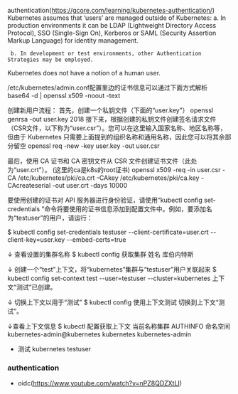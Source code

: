 authentication(https://gcore.com/learning/kubernetes-authentication/)
Kubernetes assumes that ‘users’ are managed outside of Kubernetes:
     a. In production environments it can be LDAP (Lightweight Directory Access Protocol), SSO (Single-Sign On), Kerberos or SAML (Security Assertion Markup Language) for identity management.

     b. In development or test environments, other Authentication Strategies may be employed.

Kubernetes does not have a notion of a human user.

/etc/kubernetes/admin.conf配置里边的证书信息可以通过下面方式解析
base64 -d | openssl x509 -noout -text

创建新用户流程：
首先，创建一个私钥文件（下面的“user.key”）
openssl genrsa -out user.key 2018
接下来，根据创建的私钥文件创建签名请求文件（CSR文件，以下称为“user.csr”）。您可以在这里输入国家名称、地区名称等，但由于 Kubernetes 只需要上面提到的组织名称和通用名称，因此您可以将其余部分留空
openssl req -new -key user.key -out user.csr

最后，使用 CA 证书和 CA 密钥文件从 CSR 文件创建证书文件（此处为“user.crt”）。
(这里的ca是k8s的root证书)
openssl x509 -req -in user.csr -CA /etc/kubernetes/pki/ca.crt -CAkey /etc/kubernetes/pki/ca.key -CAcreateserial
 -out user.crt -days 10000

要使用创建的证书对 API 服务器进行身份验证，请使用“kubectl config set-credentials <user name>”命令将要使用的证书信息添加到配置文件中。例如，要添加名为“testuser”的用户，请运行：

$ kubectl config set-credentials testuser --client-certificate=user.crt --client-key=user.key --embed-certs=true

↓ 查看设置的集群名称
$ kubectl config 获取集群
姓名
库伯内特斯

↓ 创建一个“test”上下文，将“kubernetes”集群与“testuser”用户关联起来
$ kubectl config set-context test --user=testuser --cluster=kubernetes
上下文“测试”已创建。

↓ 切换上下文以用于“测试”
$ kubectl config 使用上下文测试
切换到上下文“测试”。

↓查看上下文信息
$ kubectl 配置获取上下文
当前名称集群 AUTHINFO 命名空间
          kubernetes-admin@kubernetes kubernetes kubernetes-admin
* 测试 kubernetes testuser

### authentication
- oidc(https://www.youtube.com/watch?v=nPZ8QDZXtLI)